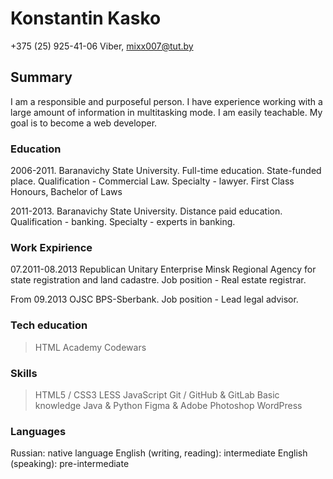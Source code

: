 # **Konstantin Kasko**
+375 (25) 925-41-06 Viber, mixx007@tut.by

## Summary

I am a responsible and purposeful person. I have experience working with a large amount of information in multitasking mode. I am easily teachable.
My goal is to become a web developer.

### Education
2006-2011. Baranavichy State University. Full-time education. State-funded place. Qualification - Commercial Law. Specialty - lawyer.
First Class Honours, Bachelor of Laws

2011-2013. Baranavichy State University. Distance paid education. Qualification - banking. Specialty - experts in banking.

### Work Expirience 
07.2011-08.2013 Republican Unitary Enterprise Minsk Regional Agency for state registration and land cadastre.
Job position - Real estate registrar.

From 09.2013 OJSC BPS-Sberbank.
Job position - Lead legal advisor.    

### Tech education 
>  HTML Academy
>  Codewars

### Skills
> HTML5 / CSS3
> LESS
> JavaScript
> Git / GitHub & GitLab
> Basic knowledge Java & Python
> Figma & Adobe Photoshop
> WordPress

### Languages ###
Russian: native language
English (writing, reading): intermediate
English (speaking): pre-intermediate



